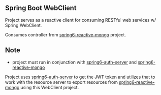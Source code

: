 ## Spring Boot WebClient 

Project serves as a reactive client for consuming RESTful web services w/ Spring WebClient.

Consumes controller from [spring6-reactive-mongo](https://github.com/laurakciic/spring6-reactive-mongo) project.

## Note
- project must run in conjunction with [spring6-auth-server](https://github.com/laurakciic/spring6-auth-server) and [spring6-reactive-mongo](https://github.com/laurakciic/spring6-reactive-mongo)

Project uses [spring6-auth-server](https://github.com/laurakciic/spring6-auth-server) to get the JWT token and utilizes that to work with the resource server to export resources from [spring6-reactive-mongo](https://github.com/laurakciic/spring6-reactive-mongo) using this WebClient project.
